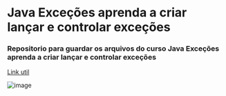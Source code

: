 # Java Exceções aprenda a criar lançar e controlar exceções
### Repositorio para guardar os arquivos do curso Java Exceções aprenda a criar lançar e controlar exceções

[Link util](https://www.alura.com.br/artigos/criando-anotacoes-no-java)

![image](https://user-images.githubusercontent.com/67373586/223510952-d9f9ef0b-0582-4914-af73-60565ded5094.png)
